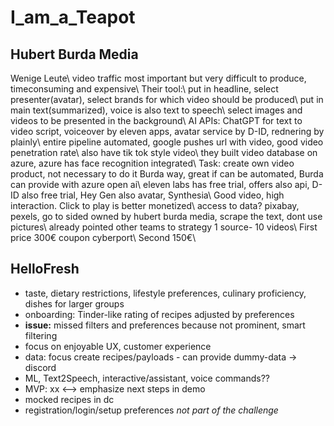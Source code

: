 # I_am_a_Teapot

## Hubert Burda Media

Wenige Leute\\
video traffic most important but very difficult to produce, timeconsuming and expensive\\
Their tool:\\
put in headline, select presenter(avatar), select brands for which video should be produced\\
put in main text(summarized), voice is also text to speech\\ 
select images and videos to be presented in the background\\
AI APIs: ChatGPT for text to video script, voiceover by eleven apps, avatar service by D-ID, rednering by plainly\\
entire pipeline automated, google pushes url with video, good video penetration rate\\
also have tik tok style video\\
they built video database on azure, azure has face recognition integrated\\
Task: create own video product, not necessary to do it Burda way, great if can be automated, Burda can provide with azure open ai\\
eleven labs has free trial, offers also api, D-ID also free trial, Hey Gen also avatar, Synthesia\\
Good video, high interaction. Click to play is better monetized\\
access to data? pixabay, pexels, go to sided owned by hubert burda media, scrape the text, dont use pictures\\
already pointed other teams to strategy 1 source- 10 videos\\
First price 300€ coupon cyberport\\
Second 150€\\

## HelloFresh

- taste, dietary restrictions, lifestyle preferences, culinary proficiency, dishes for larger groups
- onboarding: Tinder-like rating of recipes adjusted by preferences
- **issue:** missed filters and preferences because not prominent, smart filtering
- focus on enjoyable UX, customer experience
- data: focus create recipes/payloads - can provide dummy-data -> discord
- ML, Text2Speech, interactive/assistant, voice commands??
- MVP: xx <--> emphasize next steps in demo
- mocked recipes in dc
- registration/login/setup preferences *not part of the challenge*
